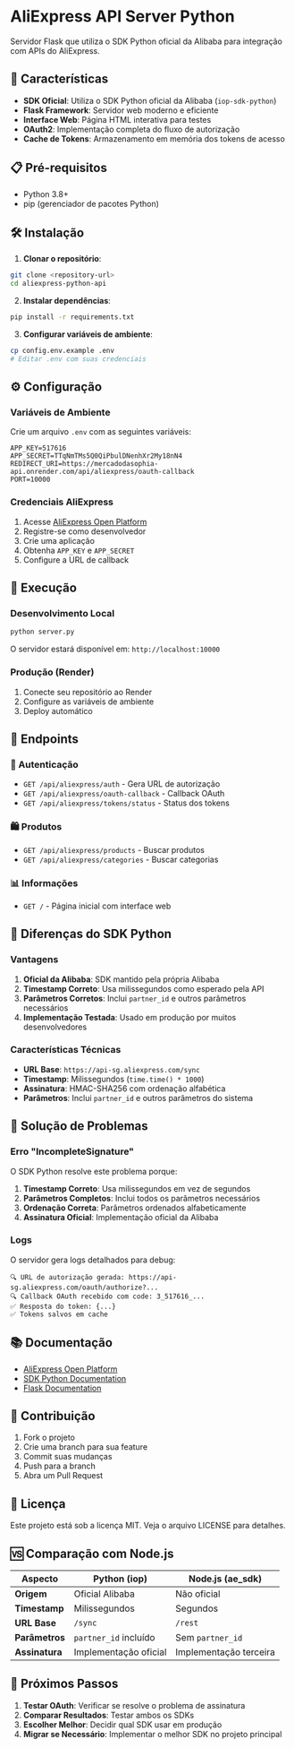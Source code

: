 # AliExpress API Server Python

Servidor Flask que utiliza o SDK Python oficial da Alibaba para integração com APIs do AliExpress.

## 🚀 Características

- **SDK Oficial**: Utiliza o SDK Python oficial da Alibaba (`iop-sdk-python`)
- **Flask Framework**: Servidor web moderno e eficiente
- **Interface Web**: Página HTML interativa para testes
- **OAuth2**: Implementação completa do fluxo de autorização
- **Cache de Tokens**: Armazenamento em memória dos tokens de acesso

## 📋 Pré-requisitos

- Python 3.8+
- pip (gerenciador de pacotes Python)

## 🛠️ Instalação

1. **Clonar o repositório**:
```bash
git clone <repository-url>
cd aliexpress-python-api
```

2. **Instalar dependências**:
```bash
pip install -r requirements.txt
```

3. **Configurar variáveis de ambiente**:
```bash
cp config.env.example .env
# Editar .env com suas credenciais
```

## ⚙️ Configuração

### Variáveis de Ambiente

Crie um arquivo `.env` com as seguintes variáveis:

```env
APP_KEY=517616
APP_SECRET=TTqNmTMs5Q0QiPbulDNenhXr2My18nN4
REDIRECT_URI=https://mercadodasophia-api.onrender.com/api/aliexpress/oauth-callback
PORT=10000
```

### Credenciais AliExpress

1. Acesse [AliExpress Open Platform](https://openservice.aliexpress.com/)
2. Registre-se como desenvolvedor
3. Crie uma aplicação
4. Obtenha `APP_KEY` e `APP_SECRET`
5. Configure a URL de callback

## 🚀 Execução

### Desenvolvimento Local

```bash
python server.py
```

O servidor estará disponível em: `http://localhost:10000`

### Produção (Render)

1. Conecte seu repositório ao Render
2. Configure as variáveis de ambiente
3. Deploy automático

## 📡 Endpoints

### 🔐 Autenticação

- `GET /api/aliexpress/auth` - Gera URL de autorização
- `GET /api/aliexpress/oauth-callback` - Callback OAuth
- `GET /api/aliexpress/tokens/status` - Status dos tokens

### 🛍️ Produtos

- `GET /api/aliexpress/products` - Buscar produtos
- `GET /api/aliexpress/categories` - Buscar categorias

### 📊 Informações

- `GET /` - Página inicial com interface web

## 🔧 Diferenças do SDK Python

### Vantagens

1. **Oficial da Alibaba**: SDK mantido pela própria Alibaba
2. **Timestamp Correto**: Usa milissegundos como esperado pela API
3. **Parâmetros Corretos**: Inclui `partner_id` e outros parâmetros necessários
4. **Implementação Testada**: Usado em produção por muitos desenvolvedores

### Características Técnicas

- **URL Base**: `https://api-sg.aliexpress.com/sync`
- **Timestamp**: Milissegundos (`time.time() * 1000`)
- **Assinatura**: HMAC-SHA256 com ordenação alfabética
- **Parâmetros**: Inclui `partner_id` e outros parâmetros do sistema

## 🐛 Solução de Problemas

### Erro "IncompleteSignature"

O SDK Python resolve este problema porque:

1. **Timestamp Correto**: Usa milissegundos em vez de segundos
2. **Parâmetros Completos**: Inclui todos os parâmetros necessários
3. **Ordenação Correta**: Parâmetros ordenados alfabeticamente
4. **Assinatura Oficial**: Implementação oficial da Alibaba

### Logs

O servidor gera logs detalhados para debug:

```
🔍 URL de autorização gerada: https://api-sg.aliexpress.com/oauth/authorize?...
🔍 Callback OAuth recebido com code: 3_517616_...
✅ Resposta do token: {...}
✅ Tokens salvos em cache
```

## 📚 Documentação

- [AliExpress Open Platform](https://openservice.aliexpress.com/)
- [SDK Python Documentation](https://openservice.aliexpress.com/doc/doc.htm)
- [Flask Documentation](https://flask.palletsprojects.com/)

## 🤝 Contribuição

1. Fork o projeto
2. Crie uma branch para sua feature
3. Commit suas mudanças
4. Push para a branch
5. Abra um Pull Request

## 📄 Licença

Este projeto está sob a licença MIT. Veja o arquivo LICENSE para detalhes.

## 🆚 Comparação com Node.js

| Aspecto | Python (iop) | Node.js (ae_sdk) |
|---------|-------------|------------------|
| **Origem** | Oficial Alibaba | Não oficial |
| **Timestamp** | Milissegundos | Segundos |
| **URL Base** | `/sync` | `/rest` |
| **Parâmetros** | `partner_id` incluído | Sem `partner_id` |
| **Assinatura** | Implementação oficial | Implementação terceira |

## 🎯 Próximos Passos

1. **Testar OAuth**: Verificar se resolve o problema de assinatura
2. **Comparar Resultados**: Testar ambos os SDKs
3. **Escolher Melhor**: Decidir qual SDK usar em produção
4. **Migrar se Necessário**: Implementar o melhor SDK no projeto principal 